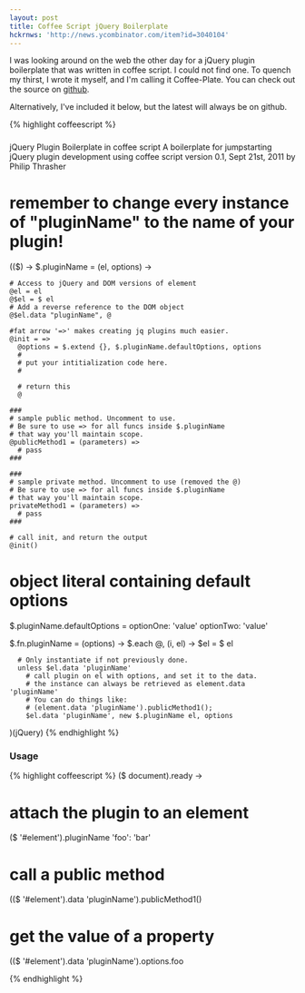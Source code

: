 ```yaml
---
layout: post
title: Coffee Script jQuery Boilerplate
hckrnws: 'http://news.ycombinator.com/item?id=3040104'
---
```


I was looking around on the web the other day for a jQuery plugin
boilerplate that was written in coffee script. I could not find one. To
quench my thirst, I wrote it myself, and I'm calling it Coffee-Plate.
You can check out the source on [github](http://github.com/pthrasher/coffee-plate).

Alternatively, I've included it below, but the latest will always be on
github.

{% highlight coffeescript %}
###
jQuery Plugin Boilerplate in coffee script
A boilerplate for jumpstarting jQuery plugin development using coffee script
version 0.1, Sept 21st, 2011
by Philip Thrasher
###

# remember to change every instance of "pluginName" to the name of your plugin!
(($) ->
  $.pluginName = (el, options) ->

    # Access to jQuery and DOM versions of element
    @el = el
    @$el = $ el
    # Add a reverse reference to the DOM object
    @$el.data "pluginName", @

    #fat arrow '=>' makes creating jq plugins much easier.
    @init = =>
      @options = $.extend {}, $.pluginName.defaultOptions, options
      #
      # put your intitialization code here.
      #

      # return this
      @

    ###
    # sample public method. Uncomment to use.
    # Be sure to use => for all funcs inside $.pluginName
    # that way you'll maintain scope.
    @publicMethod1 = (parameters) =>
      # pass
    ###

    ###
    # sample private method. Uncomment to use (removed the @)
    # Be sure to use => for all funcs inside $.pluginName
    # that way you'll maintain scope.
    privateMethod1 = (parameters) =>
      # pass
    ###

    # call init, and return the output
    @init()

  # object literal containing default options
  $.pluginName.defaultOptions = 
    optionOne: 'value'
    optionTwo: 'value'

  $.fn.pluginName = (options) ->
    $.each @, (i, el) ->
      $el = $ el

      # Only instantiate if not previously done.
      unless $el.data 'pluginName'
        # call plugin on el with options, and set it to the data.
        # the instance can always be retrieved as element.data 'pluginName'
        # You can do things like:
        # (element.data 'pluginName').publicMethod1();
        $el.data 'pluginName', new $.pluginName el, options
)(jQuery)
{% endhighlight %}

### Usage

{% highlight coffeescript %}
($ document).ready ->
  # attach the plugin to an element
  ($ '#element').pluginName 'foo': 'bar'

  # call a public method
  (($ '#element').data 'pluginName').publicMethod1()

  # get the value of a property
  (($ '#element').data 'pluginName').options.foo

{% endhighlight %}

